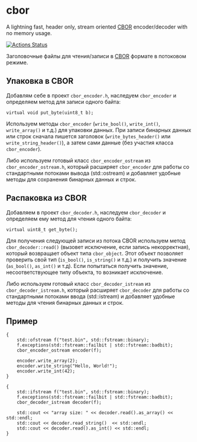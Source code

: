 ﻿# cbor
A lightning fast, header only, stream oriented [CBOR](http://cbor.io/) encoder/decoder with no memory usage.

[![Actions Status](https://github.com/vladimirgamalyan/cbor/workflows/ci/badge.svg)](https://github.com/vladimirgamalyan/cbor/actions)

Заголовочные файлы для чтения/записи в [CBOR](http://cbor.io/) формате в потоковом режиме.

## Упаковка в CBOR
Добавлям себе в проект `cbor_encoder.h`, наследуем `cbor_encoder` и определяем метод для записи одного байта:

    virtual void put_byte(uint8_t b);

Используем методы `cbor_encoder` (`write_bool()`, `write_int()`, `write_array()` и т.д.) для упаковки данных.
При записи бинарных данных или строк сначала пишется заголовок (`write_bytes_header()` или `write_string_header()`), а затем
сами данные (без участия класса `cbor_encoder`).

Либо используем готовый класс `cbor_encoder_ostream` из `cbor_encoder_ostream.h`, который расширяет `cbor_encoder` для работы 
со стандартными потоками вывода (std::ostream) и добавляет удобные методы для сохранения бинарных данных и строк.

## Распаковка из CBOR
Добавляем в проект `cbor_decoder.h`, наследуем `cbor_decoder` и определяем ему метод для чтения одного байта:

    virtual uint8_t get_byte();

Для получения следующей записи из потока CBOR используем метод `cbor_decoder::read()` (вызовет исключение, если запись некорректная), 
который возвращает объект типа `cbor_object`. Этот объект позволяет проверить свой тип (`is_bool()`, `is_string()` и т.д.) и получить
значение (`as_bool()`, `as_int()` и т.д). Если попытаться получить значение, несоответствующее типу объекта, то возникает 
исключение.

Либо используем готовый класс `cbor_decoder_istream` из `cbor_decoder_istream.h`, который расширяет `cbor_decoder` для работы 
со стандартными потоками ввода (std::istream) и добавляет удобные методы для чтения бинарных данных и строк.

## Пример

	{
		std::ofstream f("test.bin", std::fstream::binary);
		f.exceptions(std::fstream::failbit | std::fstream::badbit);
		cbor_encoder_ostream encoder(f);

		encoder.write_array(2);
		encoder.write_string("Hello, World!");
		encoder.write_int(42);
	}

	{
		std::ifstream f("test.bin", std::fstream::binary);
		f.exceptions(std::fstream::failbit | std::fstream::badbit);
		cbor_decoder_istream decoder(f);

		std::cout << "array size: " << decoder.read().as_array() << std::endl;
		std::cout << decoder.read_string()  << std::endl;
		std::cout << decoder.read().as_int() << std::endl;
	}

